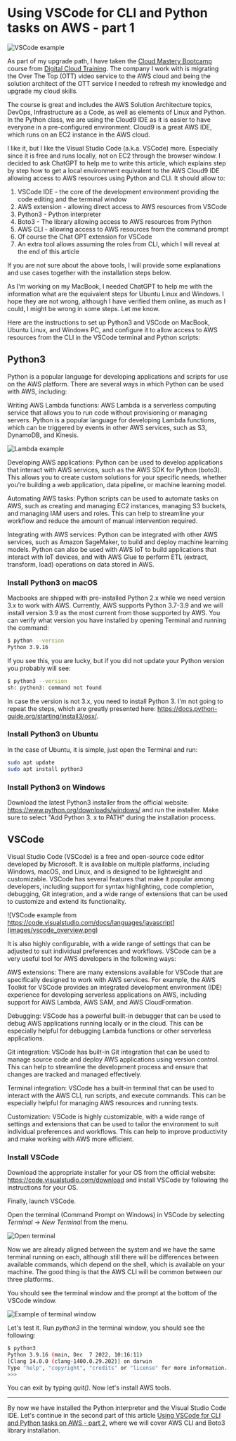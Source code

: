 # Using VSCode for CLI and Python tasks on AWS - part 1

![VSCode example](images/vscode.png)

As part of my upgrade path, I have taken the [Cloud Mastery Bootcamp](https://digitalcloud.training/cloud-mastery-bootcamp) course from [Digital Cloud Training](https://digitalcloud.training/). The company I work with is migrating the Over The Top (OTT) video service to the AWS cloud and being the solution architect of the OTT service I needed to refresh my knowledge and upgrade my cloud skills.

The course is great and includes the AWS Solution Architecture topics, DevOps, Infrastructure as a Code, as well as elements of Linux and Python. In the Python class, we are using the Cloud9 IDE as it is easier to have everyone in a pre-configured environment. Cloud9 is a great AWS IDE, which runs on an EC2 instance in the AWS cloud.

I like it, but I like the Visual Studio Code (a.k.a. VSCode) more. Especially since it is free and runs locally, not on EC2 through the browser window. I decided to ask ChatGPT to help me to write this article, which explains step by step how to get a local environment equivalent to the AWS Cloud9 IDE allowing access to AWS resources using Python and CLI. It should allow to:

1. VSCode IDE - the core of the development environment providing the code editing and the terminal window
2. AWS extension - allowing direct access to AWS resources from VSCode
3. Python3 - Python interpreter
4. Boto3 - The library allowing access to AWS resources from Python
5. AWS CLI - allowing access to AWS resources from the command prompt
6. Of course the Chat GPT extension for VSCode
7. An extra tool allows assuming the roles from CLI, which I will reveal at the end of this article

If you are not sure about the above tools, I will provide some explanations and use cases together with the installation steps below.

As I'm working on my MacBook, I needed ChatGPT to help me with the information what are the equivalent steps for Ubuntu Linux and Windows. I hope they are not wrong, although I have verified them online, as much as I could, I might be wrong in some steps. Let me know.

Here are the instructions to set up Python3 and VSCode on MacBook, Ubuntu Linux, and Windows PC, and configure it to allow access to AWS resources from the CLI in the VSCode terminal and Python scripts:

## Python3

Python is a popular language for developing applications and scripts for use on the AWS platform. There are several ways in which Python can be used with AWS, including:

Writing AWS Lambda functions: AWS Lambda is a serverless computing service that allows you to run code without provisioning or managing servers. Python is a popular language for developing Lambda functions, which can be triggered by events in other AWS services, such as S3, DynamoDB, and Kinesis.

![Lambda example](images/lambda.png)

Developing AWS applications: Python can be used to develop applications that interact with AWS services, such as the AWS SDK for Python (boto3). This allows you to create custom solutions for your specific needs, whether you're building a web application, data pipeline, or machine learning model.

Automating AWS tasks: Python scripts can be used to automate tasks on AWS, such as creating and managing EC2 instances, managing S3 buckets, and managing IAM users and roles. This can help to streamline your workflow and reduce the amount of manual intervention required.

Integrating with AWS services: Python can be integrated with other AWS services, such as Amazon SageMaker, to build and deploy machine learning models. Python can also be used with AWS IoT to build applications that interact with IoT devices, and with AWS Glue to perform ETL (extract, transform, load) operations on data stored in AWS.

### Install Python3 on macOS

Macbooks are shipped with pre-installed Python 2.x while we need version 3.x to work with AWS. Currently, AWS supports Python 3.7-3.9 and we will install version 3.9 as the most current from those supported by AWS. You can verify what version you have installed by opening Terminal and running the command:

```sh
$ python --version
Python 3.9.16
```

If you see this, you are lucky, but if you did not update your Python version you probably will see:

```sh
$ python3 --version
sh: python3: command not found
```

In case the version is not 3.x, you need to install Python 3. I'm not going to repeat the steps, which are greatly presented here: https://docs.python-guide.org/starting/install3/osx/.

### Install Python3 on Ubuntu

In the case of Ubuntu, it is simple, just open the Terminal and run:

```sh
sudo apt update
sudo apt install python3
```

### Install Python3 on Windows

Download the latest Python3 installer from the official website: https://www.python.org/downloads/windows/ and run the installer. Make sure to select "Add Python 3. x to PATH" during the installation process.

## VSCode

Visual Studio Code (VSCode) is a free and open-source code editor developed by Microsoft. It is available on multiple platforms, including Windows, macOS, and Linux, and is designed to be lightweight and customizable. VSCode has several features that make it popular among developers, including support for syntax highlighting, code completion, debugging, Git integration, and a wide range of extensions that can be used to customize and extend its functionality.

![VSCode example from https://code.visualstudio.com/docs/languages/javascript](images/vscode_overview.png)

It is also highly configurable, with a wide range of settings that can be adjusted to suit individual preferences and workflows. VSCode can be a very useful tool for AWS developers in the following ways:

AWS extensions: There are many extensions available for VSCode that are specifically designed to work with AWS services. For example, the AWS Toolkit for VSCode provides an integrated development environment (IDE) experience for developing serverless applications on AWS, including support for AWS Lambda, AWS SAM, and AWS CloudFormation.

Debugging: VSCode has a powerful built-in debugger that can be used to debug AWS applications running locally or in the cloud. This can be especially helpful for debugging Lambda functions or other serverless applications.

Git integration: VSCode has built-in Git integration that can be used to manage source code and deploy AWS applications using version control. This can help to streamline the development process and ensure that changes are tracked and managed effectively.

Terminal integration: VSCode has a built-in terminal that can be used to interact with the AWS CLI, run scripts, and execute commands. This can be especially helpful for managing AWS resources and running tests.

Customization: VSCode is highly customizable, with a wide range of settings and extensions that can be used to tailor the environment to suit individual preferences and workflows. This can help to improve productivity and make working with AWS more efficient.

### Install VSCode

Download the appropriate installer for your OS from the official website: https://code.visualstudio.com/download and install VSCode by following the instructions for your OS.

Finally, launch VSCode.

Open the terminal (Command Prompt on Windows) in VSCode by selecting _Terminal_ -> _New Terminal_ from the menu.

![Open terminal](images/open_terminal.png)

Now we are already aligned between the system and we have the same terminal running on each, although still there will be differences between available commands, which depend on the shell, which is available on your machine. The good thing is that the AWS CLI will be common between our three platforms.

You should see the terminal window and the prompt at the bottom of the VSCode window.

![Example of terminal window](images/terminal.png)

Let's test it. Run _python3_ in the terminal window, you should see the following:

```sh
$ python3
Python 3.9.16 (main, Dec  7 2022, 10:16:11) 
[Clang 14.0.0 (clang-1400.0.29.202)] on darwin
Type "help", "copyright", "credits" or "license" for more information.
>>> 
```

You can exit by typing _quit()_. Now let's install AWS tools.

---

By now we have installed the Python interpreter and the Visual Studio Code IDE. Let's continue in the second part of this article [Using VSCode for CLI and Python tasks on AWS - part 2](../02.%20Using%20VSCode%20for%20CLI%20and%20Python%20tasks%20on%20AWS%20-%20part%202/README.md), where we will cover AWS CLI and Boto3 library installation.
